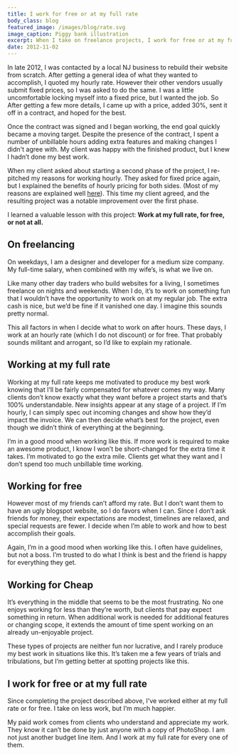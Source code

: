```yaml
---
title: I work for free or at my full rate
body_class: blog
featured_image: /images/blog/rate.svg
image_caption: Piggy bank illustration
excerpt: When I take on freelance projects, I work for free or at my full rate.
date: 2012-11-02
---
```


In late 2012, I was contacted by a local NJ business to rebuild their website from scratch. After getting a general idea of what they wanted to accomplish, I quoted my hourly rate. However their other vendors usually submit fixed prices, so I was asked to do the same. I was a little uncomfortable locking myself into a fixed price, but I wanted the job. So After getting a few more details, I came up with a price, added 30%, sent it off in a contract, and hoped for the best.

Once the contract was signed and I began working, the end goal quickly became a moving target. Despite the presence of the contract, I spent a number of unbillable hours adding extra features and making changes I didn't agree with. My client was happy with the finished product, but I knew I hadn’t done my best work.

When my client asked about starting a second phase of the project, I re-pitched my reasons for working hourly. They asked for fixed price again, but I explained the benefits of hourly pricing for both sides. (Most of my reasons are explained well [here](http://orestis.gr/blog/2010/11/06/why-i-bill-hourly/)). This time my client agreed, and the resulting project was a notable improvement over the first phase.

I learned a valuable lesson with this project: **Work at my full rate, for free, or not at all.**

## On freelancing

On weekdays, I am a designer and developer for a medium size company. My full-time salary, when combined with my wife’s, is what we live on.

Like many other day traders who build websites for a living, I sometimes freelance on nights and weekends. When I do, it’s to work on something fun that I wouldn’t have the opportunity to work on at my regular job. The extra cash is nice, but we’d be fine if it vanished one day. I imagine this sounds pretty normal.

This all factors in when I decide what to work on after hours. These days, I work at an hourly rate (which I do not discount) or for free. That probably sounds militant and arrogant, so I’d like to explain my rationale.

## Working at my full rate

Working at my full rate keeps me motivated to produce my best work knowing that I’ll be fairly compensated for whatever comes my way. Many clients don’t know exactly what they want before a project starts and that’s 100% understandable. New insights appear at any stage of a project. If I’m hourly, I can simply spec out incoming changes and show how they’d impact the invoice. We can then decide what’s best for the project, even though we didn’t think of everything at the beginning.

I’m in a good mood when working like this. If more work is required to make an awesome product, I know I won’t be short-changed for the extra time it takes. I’m motivated to go the extra mile. Clients get what they want and I don’t spend too much unbillable time working.

## Working for free

However most of my friends can’t afford my rate. But I don’t want them to have an ugly blogspot website, so I do favors when I can. Since I don’t ask friends for money, their expectations are modest, timelines are relaxed, and special requests are fewer. I decide when I’m able to work and how to best accomplish their goals.

Again, I’m in a good mood when working like this. I often have guidelines, but not a boss. I’m trusted to do what I think is best and the friend is happy for everything they get.

## Working for Cheap

It’s everything in the middle that seems to be the most frustrating. No one enjoys working for less than they’re worth, but clients that pay expect something in return. When additional work is needed for additional features or changing scope, it extends the amount of time spent working on an already
 un-enjoyable project.

These types of projects are neither fun nor lucrative, and I rarely produce my best work in situations like this. It’s taken me a few years of trials and tribulations, but I’m getting better at spotting projects like this.

## I work for free or at my full rate

Since completing the project described above, I've worked either at my full rate or for free. I take on less work, but I’m much happier.

My paid work comes from clients who understand and appreciate my work. They know it can’t be done by just anyone with a copy of PhotoShop. I am not just another budget line item. And I work at my full rate for every one of them.
